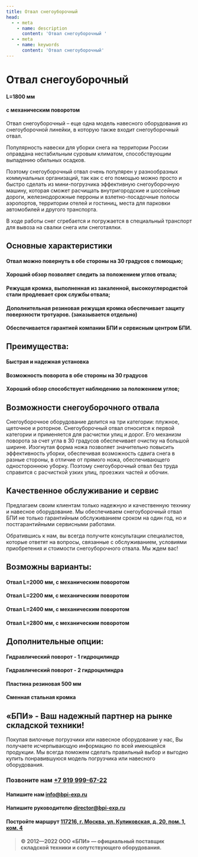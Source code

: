```yaml
---
title: Отвал снегоуборочный
head:
  - - meta
    - name: description
      content: 'Отвал снегоуборочный '
  - - meta
    - name: keywords 
      content: 'Отвал снегоуборочный'
---
```


# Отвал снегоуборочный

#### L=1800 мм
#### с механическим поворотом

Отвал снегоуборочный – еще одна модель навесного оборудования из снегоуборочной линейки, в которую также входит снегоуборочный отвал. 

Популярность навески для уборки снега на территории России оправдана нестабильным суровым климатом, способствующим выпадению обильных осадков. 

Поэтому снегоуборочный отвал очень популярен у разнообразных коммунальных организаций, так как с его помощью можно просто и быстро сделать из мини-погрузчика эффективную снегоуборочную машину, которая сможет расчищать внутригородские и шоссейные дороги, железнодорожные перроны и взлетно-посадочные полосы аэропортов, территории отелей и гостиниц, места для парковки автомобилей и другого транспорта.

В ходе работы снег сгребается и погружается в специальный транспорт для вывоза на свалки снега или снеготаялки.

## Основные характеристики

#### Отвал можно повернуть в обе стороны на 30 градусов с помощью;
#### Хороший обзор позволяет следить за положением углов отвала;
#### Режущая кромка, выполненная из закаленной, высокоуглеродистой стали продлевает срок службы отвала;
#### Дополнительная резиновая режущая кромка обеспечивает защиту поверхности тротуаров. (заказывается отдельно)
#### Обеспечивается гарантией компании БПИ и сервисным центром БПИ.

## Преимущества:
#### Быстрая и надежная установка
#### Возможность поворота в обе стороны на 30 градусов
#### Хороший обзор способствует наблюдению за положением углов;

## Возможности снегоуборочного отвала
Снегоуборочное оборудование делится на три категории: плужное, щеточное и роторное. Снегоуборочный отвал относится к первой категории и применяется для расчистки улиц и дорог. Его механизм поворота за счет угла в 30 градусов обеспечивает очистку на большой ширине. Изогнутая форма ножа позволяет значительно повысить эффективность уборки, обеспечивая возможность сдвига снега в разные стороны, в отличие от прямого ножа, обеспечивающего одностороннюю уборку. Поэтому снегоуборочный отвал без труда справится с расчисткой узких улиц, проезжих частей и обочин.

## Качественное обслуживание и сервис
Предлагаем своим клиентам только надежную и качественную технику и навесное оборудование. Мы обеспечиваем снегоуборочный отвал БПИ не только гарантийным обслуживанием сроком на один год, но и постгарантийными сервисными работами.

Обратившись к нам, вы всегда получите консультации специалистов, которые ответят на вопросы, связанные с обслуживанием, условиями приобретения и стоимости снегоуборочного отвала. Мы ждем вас!

## Возможны варианты:
#### Отвал L=2000 мм, с механическим поворотом
#### Отвал L=2200 мм, с механическим поворотом
#### Отвал L=2400 мм, с механическим поворотом
#### Отвал L=2800 мм, с механическим поворотом

## Дополнительные опции:
#### Гидравлический поворот - 1 гидроцилиндр
#### Гидравлический поворот - 2 гидроцилиндра
#### Пластина резиновая 500 мм
#### Сменная стальная кромка



## «БПИ» - Ваш надежный партнер на рынке складской техники!

Покупая вилочные погрузчики или навесное оборудование у нас, Вы получаете исчерпывающую информацию по всей имеющейся продукции. Мы всегда поможем сделать правильный выбор и выгодно купить понравившуюся модель погрузчика или навесного оборудования.


### Позвоните нам <a href="tel:+79199996722">+7 919 999-67-22</a>

#### Напишите нам <a href="mailto:info@bpi-exp.ru">info@bpi-exp.ru</a>

#### Напишите руководителю <a href="mailto:director@bpi-exp.ru">director@bpi-exp.ru</a>

#### Постройте маршрут <a href="https://yandex.ru/maps/213/moscow/?from=api-maps&ll=37.560718%2C55.567506&mode=routes&origin=jsapi_2_1_79&rtext=~55.567988%2C37.560664&rtt=mt&ruri=~&z=19">117216, г. Москва, ул. Куликовская, д. 20, пом. 1, ком. 4</a>

> **© 2012—2022 ООО «БПИ» — официальный поставщик складской техники и сопутствующего оборудования.**
